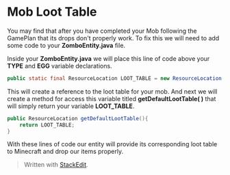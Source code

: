 # Mob Loot Table
You may find that after you have completed your Mob following the GamePlan that its drops don't properly work. To fix this we will need to add some code to your **ZomboEntity.java** file. 

Inside your **ZomboEntity.java** we will place this line of code above your **TYPE** and **EGG** variable declarations.
```java
public static final ResourceLocation LOOT_TABLE = new ResourceLocation(BaseMod.MODID, "entity/zombo");
```
This will create a reference to the loot table for your mob. And next we will create a method for access this variable titled **getDefaultLootTable( )** that will simply return your variable **LOOT_TABLE**.
```java
public ResourceLocation getDefaultLootTable(){  
    return LOOT_TABLE;  
}
```
With these lines of code our entity will provide its corresponding loot table to Minecraft and drop our items properly.

> Written with [StackEdit](https://stackedit.io/).
